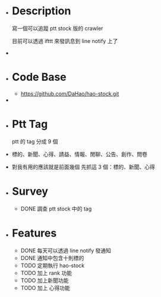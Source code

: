 - # Description
  寫一個可以追蹤 ptt stock 版的 crawler
  
  目前可以透過 ifttt 來發訊息到 line notify 上了
-
- # Code Base
	- https://github.com/DaHao/hao-stock.git
-
- # Ptt Tag
  ptt 的 tag 分成 9 個
- 標的、新聞、心得、請益、情報、閒聊、公告、創作、問卷
- 對我有用的應該就是前面幾個
  先抓這 3 個：標的、新聞、心得
- # Survey
	- DONE 調查 ptt stock 中的 tag
- # Features
	- DONE 每天可以透過 line notify 發通知
	- DONE 通知中包含十則標的
	- TODO 定期執行 hao-stock
	- TODO 加上 rank 功能
	- TODO 加上新聞功能
	- TODO 加上 心得功能